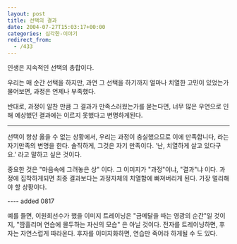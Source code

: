 ```yaml
---
layout: post
title: 선택의 결과
date: 2004-07-27T15:03:17+00:00
categories: 심각한-이야기
redirect_from:
  - /433
---
```


인생은 지속적인 선택의 총합이다.

우리는 매 순간 선택을 하지만, 과연 그 선택을 하기까지 얼마나 치열한 고민이 있었는가 물어보면, 과정은 언제나 부족했다.

반대로, 과정이 알찬 만큼 그 결과가 만족스러웠는가를 묻는다면, 너무 많은 우연으로 인해 예상했던 결과에는 이르지 못했다고 변명하게된다.

<hr />

선택이 항상 옳을 수 없는 상황에서, 우리는 과정이 충실했으므로 이에 만족합니다, 라는 자기만족의 변명을 한다. 솔직하게, 그것은 자기 만족이다. '난, 치열하게 살고 있다구요.' 라고 말하고 싶은 것이다.

중요한 것은 "마음속에 그려놓은 상" 이다. 그 이미지가 "과정"이냐, "결과"냐 이다. 과정에 집착하게되면 최종 결과보다는 과정자체의 치열함에 빠져버리게 된다. 가장 멀리해야 할 상황이다.

---- added 0817

예를 들면, 이원희선수가 했을 이미지 트레이닝은 "금메달을 따는 영광의 순간"일 것이지, "땀흘리며 연습에 몰두하는 자신의 모습" 은 아닐 것이다. 전자를 트레이닝하면, 후자는 자연스럽게 따라온다. 후자를 이미지화하면, 연습만 죽어라 하게될 수 도 있다.
